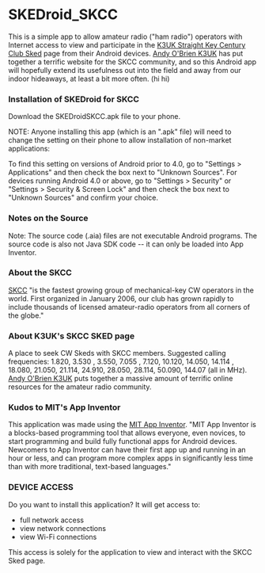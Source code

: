 # SKEDroid_SKCC
This is a simple app to allow amateur radio ("ham radio") operators with Internet access to view and participate in the [K3UK Straight Key Century Club Sked](http://www.obriensweb.com/sked/index.php?page=skcc) page from their Android devices.  [Andy O'Brien K3UK](http://www.obriensweb.com/k3uk.html) has put together a terrific website for the SKCC community, and so this Android app will hopefully extend its usefulness out into the field and away from our indoor hideaways, at least a bit more often. (hi hi)

### Installation of SKEDroid for SKCC
Download the SKEDroidSKCC.apk file to your phone.

NOTE: Anyone installing this app (which is an ".apk" file) will need to change the setting on their phone to allow installation of non-market applications:

To find this setting on versions of Android prior to 4.0, go to "Settings > Applications" and then check the box next to "Unknown Sources". For devices running Android 4.0 or above, go to "Settings > Security" or "Settings > Security & Screen Lock" and then check the box next to "Unknown Sources" and confirm your choice.

### Notes on the Source
Note: The source code (.aia) files are not executable Android programs. The source code is also not Java SDK code -- it can only be loaded into App Inventor.

### About the SKCC
[SKCC](http://skccgroup.com/) "is the fastest growing group of mechanical-key CW operators in the world. First organized in January 2006, our club has grown rapidly to include thousands of licensed amateur-radio operators from all corners of the globe."

### About K3UK's SKCC SKED page
A place to seek CW Skeds with SKCC members. Suggested calling frequencies: 1.820, 3.530 , 3.550, 7.055 , 7.120, 10.120, 14.050, 14.114 , 18.080, 21.050, 21.114, 24.910, 28.050, 28.114, 50.090, 144.07 (all in MHz).  [Andy O'Brien K3UK](http://www.obriensweb.com/k3uk.html) puts together a massive amount of terrific online resources for the amateur radio community.  

### Kudos to MIT's App Inventor
This application was made using the [MIT App Inventor](http://appinventor.mit.edu/explore/). "MIT App Inventor is a blocks-based programming tool that allows everyone, even novices, to start programming and build fully functional apps for Android devices. Newcomers to App Inventor can have their first app up and running in an hour or less, and can program more complex apps in significantly less time than with more traditional, text-based languages."

### DEVICE ACCESS
Do you want to install this application? It will get access to:
* full network access
* view network connections
* view Wi-Fi connections

This access is solely for the application to view and interact with the SKCC Sked page.  
